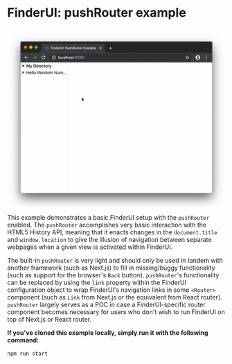 # FinderUI: pushRouter example

![](https://raw.githubusercontent.com/jaredgorski/FinderUI/master/examples/pushrouter/.media/pushrouter-demo.gif)

This example demonstrates a basic FinderUI setup with the `pushRouter` enabled. The `pushRouter` accomplishes very basic interaction with the HTML5 History API, meaning that it enacts changes in the `document.title` and `window.location` to give the illusion of navigation between separate webpages when a given view is activated within FinderUI.

The built-in `pushRouter` is very light and should only be used in tandem with another framework (such as Next.js) to fill in missing/buggy functionality (such as support for the browser's `Back` button). `pushRouter`'s functionality can be replaced by using the `link` property within the FinderUI configuration object to wrap FinderUI's navigation links in some `<Router>` component (such as `Link` from Next.js or the equivalent from React router). `pushRouter` largely serves as a POC in case a FinderUI-specific router component becomes necessary for users who don't wish to run FinderUI on top of Next.js or React router.

**If you've cloned this example locally, simply run it with the following command:**
```
npm run start
```
